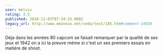 ```yaml
---
user: melvis
rating: 3.5
published: 2010-12-03T07:34:25.000Z
legacy_url: http://www.emunova.net/veda/test/185.htm#comment-14638
---
```

Déja dans les années 80 capcom se faisait remarquer par la qualité de ses jeux et 1942 on a ici la preuve méme si c'est un ses premiers essais en matiére de shoot.